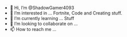- 👋 Hi, I’m @ShadowGamer4093
- 👀 I’m interested in ... Fortnite, Code and Creating stuff.
- 🌱 I’m currently learning ... Stuff
- 💞️ I’m looking to collaborate on ...
- 📫 How to reach me ...

<!---
ShadowGamer4093/ShadowGamer4093 is a ✨ special ✨ repository because its `README.md` (this file) appears on your GitHub profile.
You can click the Preview link to take a look at your changes.
--->
